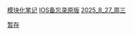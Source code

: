 [模块化笔记](./README.md)
[IOS备忘录原版](./ios.md)
[2025_8_27_周三](2025_8_27_周三_开课.md)

[暂存](./temp_section.md)